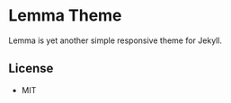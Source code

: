 Lemma Theme
===========

Lemma is yet another simple responsive theme for Jekyll.


License
-------

- MIT

